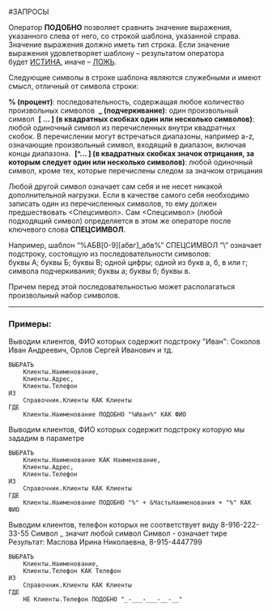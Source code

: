 #ЗАПРОСЫ

Оператор **ПОДОБНО** позволяет сравнить значение выражения, указанного слева от него, со строкой шаблона, указанной справа. Значение выражения должно иметь тип строка. Если значение выражения удовлетворяет шаблону – результатом оператора будет [ИСТИНА](v8help://SyntaxHelperQueries/TRUE), иначе – [ЛОЖЬ](v8help://SyntaxHelperQueries/FALSE).

Следующие символы в строке шаблона являются служебными и имеют смысл, отличный от символа строки:

**% (процент)**: последовательность, содержащая любое количество произвольных символов 
**_ (подчеркивание)**: один произвольный символ 
**[ ... ] (в квадратных скобках один или несколько символов)**: любой одиночный символ из перечисленных внутри квадратных скобок. В перечислении могут встречаться диапазоны, например a-z, означающие произвольный символ, входящий в диапазон, включая концы диапазона. 
**[^... ] (в квадратных скобках значок отрицания, за которым следует один или несколько символов)**: любой одиночный символ, кроме тех, которые перечислены следом за значком отрицания

Любой другой символ означает сам себя и не несет никакой дополнительной нагрузки.
Если в качестве самого себя необходимо записать один из перечисленных символов, то ему должен предшествовать <Спецсимвол>. Сам <Спецсимвол> (любой подходящий символ) определяется в этом же операторе после ключевого слова **СПЕЦСИМВОЛ**.

Например, шаблон “%АБВ[0-9][абвг]\_абв%” СПЕЦСИМВОЛ “\” означает подстроку, состоящую из последовательности символов:   
буквы А; буквы Б; буквы В; одной цифры; одной из букв а, б, в или г; символа подчеркивания; буквы а; буквы б; буквы в. 

Причем перед этой последовательностью может располагаться произвольный набор символов.

---

### Примеры:

Выводим клиентов, ФИО которых содержит подстроку "Иван": Соколов Иван Андреевич, Орлов Сергей Иванович и тд.
```bsl
ВЫБРАТЬ
	Клиенты.Наименование,
	Клиенты.Адрес,
	Клиенты.Телефон
ИЗ
	Справочник.Клиенты КАК Клиенты
ГДЕ
	Клиенты.Наименование ПОДОБНО "%Иван%" КАК ФИО
```

Выводим клиентов, ФИО которых содержит подстроку которую мы зададим в параметре
```bsl
ВЫБРАТЬ
	Клиенты.Наименование КАК Наименование,
	Клиенты.Адрес,
	Клиенты.Телефон
ИЗ
	Справочник.Клиенты КАК Клиенты
ГДЕ
	Клиенты.Наименование ПОДОБНО "%" + &ЧастьНаименования + "%" КАК ФИО
```

Выводим клиентов, телефон которых не соответствует виду 8-916-222-33-55
Символ _ значит любой символ
Символ - означает тире
Результат: Маслова Ирина Николаевна, 8-915-4447799
```bsl
ВЫБРАТЬ
	Клиенты.Наименование,
	Клиенты.Телефон КАК Телефон
ИЗ
	Справочник.Клиенты КАК Клиенты
ГДЕ
	НЕ Клиенты.Телефон ПОДОБНО "_-___-___-__-__"
```